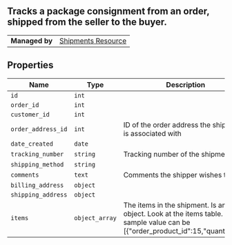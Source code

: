 ## Tracks a package consignment from an order, shipped from the seller to the buyer.

|||
|---|---|
| **Managed by** | [Shipments Resource](/api/stores/v2/orders/shipments)

## Properties

| Name | Type | Description |
| --- | --- | --- |
| `id` | `int` |
| `order_id` | `int` |
| `customer_id` | `int` |
| `order_address_id` | `int` | ID of the order address the shipment is associated with |
| `date_created` | `date` |
| `tracking_number` | `string` | Tracking number of the shipment |
| `shipping_method` | `string` |
| `comments` | `text` | Comments the shipper wishes to add |
| `billing_address` | `object` |
| `shipping_address` | `object` |
| `items` | `object_array` | The items in the shipment. Is an object. Look at the items table. A sample value can be [{"order_product_id":15,"quantity":2}] 
